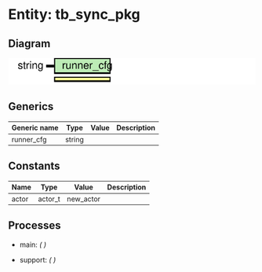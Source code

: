 # Entity: tb_sync_pkg
## Diagram
![Diagram](tb_sync_pkg.svg "Diagram")
## Generics
| Generic name | Type   | Value | Description |
| ------------ | ------ | ----- | ----------- |
| runner_cfg   | string |       |             |
## Constants
| Name  | Type    | Value      | Description |
| ----- | ------- | ---------- | ----------- |
| actor | actor_t |  new_actor |             |
## Processes
- main: _(  )_

- support: _(  )_

